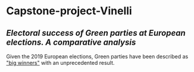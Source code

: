# Capstone-project-Vinelli
## *Electoral success of Green parties at European elections. A comparative analysis*
Given the 2019 European elections, Green parties have been described as ["big winners"](https://www.ft.com/content/56183ac6-807a-11e9-9935-ad75bb96c849) with an unprecedented result.
